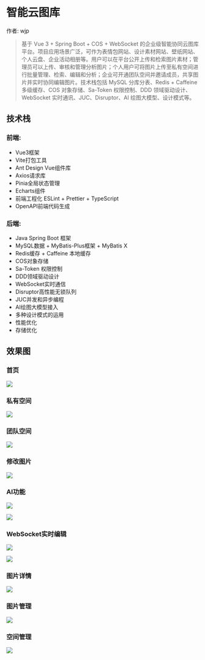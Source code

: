 # 智能云图库

作者: wjp

> 基于 Vue 3 + Spring Boot + COS + WebSocket 的企业级智能协同云图库平台。项目应用场景广泛，可作为表情包网站、设计素材网站、壁纸网站、个人云盘、企业活动相册等。用户可以在平台公开上传和检索图片素材；管理员可以上传、审核和管理分析图片；个人用户可将图片上传至私有空间进行批量管理、检索、编辑和分析；企业可开通团队空间并邀请成员，共享图片并实时协同编辑图片。技术栈包括 MySQL 分库分表、Redis + Caffeine 多级缓存、COS 对象存储、Sa-Token 权限控制、DDD 领域驱动设计、WebSocket 实时通讯、JUC、Disruptor、AI 绘图大模型、设计模式等。

## 技术栈

### 前端:

- Vue3框架
- Vite打包工具
- Ant Design Vue组件库
- Axios请求库
- Pinia全局状态管理
- Echarts组件
- 前端工程化 ESLint + Prettier + TypeScript
- OpenAPI前端代码生成

### 后端:

- Java Spring Boot 框架
- MySQL数据 + MyBatis-Plus框架 + MyBatis X
- Redis缓存 + Caffeine 本地缓存
- COS对象存储
- Sa-Token 权限控制
- DDD领域驱动设计
- WebSocket实时通信
- Disruptor高性能无锁队列
- JUC并发和异步编程
- AI绘图大模型接入
- 多种设计模式的运用
- 性能优化
- 存储优化

## 效果图

### 首页

![](./pic/1.png)

### 私有空间

![](./pic/2.png)

### 团队空间

![](./pic/3.png)

### 修改图片

![](./pic/4.png)

### AI功能

![](./pic/5.png)

![](./pic/6.png)

### WebSocket实时编辑

![](./pic/7.png)

![](./pic/8.png)

### 图片详情

![](./pic/9.png)

### 图片管理

![](./pic/10.png)

### 空间管理

![](./pic/11.png)
